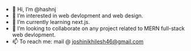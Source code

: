 - 👋 Hi, I’m @hashnj
- 👀 I’m interested in web devlopment and web design.
- 🌱 I’m currently learning next.js.
- 💞️ I’m looking to collaborate on any project related to MERN full-stack web devlopment.
- 📫 To reach me: mail @ joshinikhilesh46@gmail.com 


